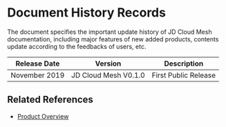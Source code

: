 # Document History Records

The document specifies the important update history of JD Cloud Mesh documentation, including major features of new added products, contents update according to the feedbacks of users, etc.

|Release Date|Version|Description|
|-|-|-|
|November 2019|JD Cloud Mesh V0.1.0|First Public Release|                                       |
## Related References

- [Product Overview](/documentation/Hybrid-Cloud/JD-Cloud-Mesh/Introduction/Product-Overview.md)
